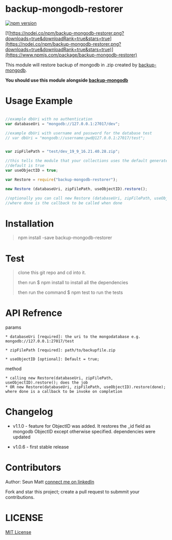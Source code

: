 backup-mongodb-restorer
=======================

[![npm version](https://badge.fury.io/js/backup-mongodb-restorer.svg)](https://badge.fury.io/js/backup-mongodb-restorer)

[![https://nodei.co/npm/backup-mongodb-restorer.png?downloads=true&downloadRank=true&stars=true](https://nodei.co/npm/backup-mongodb-restorer.png?downloads=true&downloadRank=true&stars=true)](https://www.npmjs.com/package/backup-mongodb-restorer)


This module will restore backup of mongodb in .zip created by [backup-mongodb](https://github.com/SeunMatt/backup-mongodb).

**You should use this module alongside [backup-mongodb](https://github.com/SeunMatt/backup-mongodb)**

Usage Example
==============

~~~javascript

//example dbUri with no authentication
var databaseUri = "mongodb://127.0.0.1:27017/dev";

//example dbUri with username and password for the database test
// var dbUri = "mongodb://username:pwd@127.0.0.1:27017/test";


var zipFilePath = "test/dev_19_9_16.21.40.28.zip";

//this tells the module that your collections uses the default generated mongodb ObjectID.
//default is true
var useObjectID = true;

var Restore = require("backup-mongodb-restorer");

new Restore (databaseUri, zipFilePath, useObjectID).restore();

//optionally you can call new Restore (databaseUri, zipFilePath, useObjectID).restore(done);
//where done is the callback to be called when done

~~~

Installation
============

>npm install -save backup-mongodb-restorer

Test
=====
> clone this git repo and cd into it.
>
> then run $ npm install to install all the dependencies
>
> then run the command $ npm test to run the tests


API Refrence
============
params

	* databaseUri [required]: the uri to the mongodatabase e.g. mongodb://127.0.0.1:27017/test

	* zipFilePath [required]: path/to/backupfile.zip

	* useObjectID [optional]: Default = true;

method

	* calling new Restore(databaseUri, zipFilePath, useObjectID).restore(); does the job
	* OR new Restore(databaseUri, zipFilePath, useObjectID).restore(done); where done is a callback to be invoke on completion


Changelog
=========
* v1.1.0 - feature for ObjectID was added. It restores the _id field as mongodb ObjectID except otherwise specified.
			dependencies were updated

* v1.0.6 - first stable release

Contributors
============
Author: Seun Matt [connect me on linkedIn](https://ng.linkedin.com/in/seun-matt-06351955)

Fork and star this project; create a pull request to submmit your contributions.

LICENSE
========
[MIT License](https://github.com/SeunMatt/backup-mongodb-restorer/blob/master/LICENSE)
